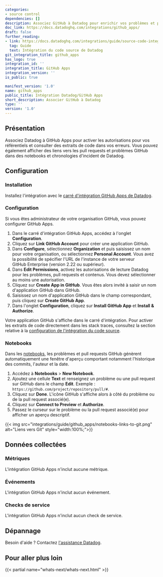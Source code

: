 ```yaml
---
categories:
- source control
dependencies: []
description: Associez GitHub à Datadog pour enrichir vos problèmes et pull requests.
doc_link: https://docs.datadoghq.com/integrations/github_apps/
draft: false
further_reading:
- link: https://docs.datadoghq.com/integrations/guide/source-code-integration/
  tag: Guide
  text: Intégration du code source de Datadog
git_integration_title: github_apps
has_logo: true
integration_id: ''
integration_title: GitHub Apps
integration_version: ''
is_public: true

manifest_version: '1.0'
name: github_apps
public_title: Intégration Datadog/GitHub Apps
short_description: Associer GitHub à Datadog
type: ''
version: '1.0'
---
```


## Présentation

Associez Datadog à GitHub Apps pour activer les autorisations pour vos référentiels et consulter des extraits de code dans vos erreurs. Vous pouvez également afficher des liens vers les pull requests et problèmes GitHub dans des notebooks et chronologies d'incident de Datadog.

## Configuration

### Installation

Installez l'intégration avec le [carré d'intégration GitHub Apps de Datadog][1].

### Configuration

Si vous êtes administrateur de votre organisation GitHub, vous pouvez configurer GitHub Apps.

1. Dans le carré d'intégration GitHub Apps, accédez à l'onglet **Configuration**.
2. Cliquez sur **Link GitHub Account** pour créer une application GitHub.
3. Dans **Configure**, sélectionnez **Organization** et puis saisissez un nom pour votre organisation, ou sélectionnez **Personal Account**.
Vous avez la possibilité de spécifier l'URL de l'instance de votre serveur GitHub Enterprise (version 2.22 ou supérieur).
4. Dans **Edit Permissions**, activez les autorisations de lecture Datadog pour les problèmes, pull requests et contenus. Vous devez sélectionner au moins une autorisation.
5. Cliquez sur **Create App in GitHub**. Vous êtes alors invité à saisir un nom d'application GitHub dans GitHub.
6. Saisissez un nom d'application GitHub dans le champ correspondant, puis cliquez sur **Create GitHub App**.
7. Dans l'onglet **Configuration**, cliquez sur **Install GitHub App** et **Install & Authorize**.

Votre application GitHub s'affiche dans le carré d'intégration. Pour activer les extraits de code directement dans les stack traces, consultez la section relative à la [configuration de l'intégration du code source][2].

### Notebooks

Dans les [notebooks][3], les problèmes et pull requests GitHub génèrent automatiquement une fenêtre d'aperçu comportant notamment l'historique des commits, l'auteur et la date.

1. Accédez à **Notebooks** > **New Notebook**.
2. Ajoutez une cellule **Text** et renseignez un problème ou une pull request sur GitHub dans le champ **Edit**. Exemple : `https://github.com/project/repository/pull/#`.
3. Cliquez sur **Done**. L'icône GitHub s'affiche alors à côté du problème ou de la pull request associé(e).
4. Cliquez sur **Connect to Preview** et **Authorize**.
5. Passez le curseur sur le problème ou la pull request associé(e) pour afficher un aperçu descriptif.

{{< img src="integrations/guide/github_apps/notebooks-links-to-git.png" alt="Liens vers Git" style="width:100%;">}}

## Données collectées

### Métriques

L'intégration GitHub Apps n'inclut aucune métrique.

### Événements

L'intégration GitHub Apps n'inclut aucun événement.

### Checks de service

L'intégration GitHub Apps n'inclut aucun check de service.

## Dépannage

Besoin d'aide ? Contactez [l'assistance Datadog][4].

## Pour aller plus loin

{{< partial name="whats-next/whats-next.html" >}}

[1]: https://app.datadoghq.com/account/settings#integrations/github-apps
[2]: https://docs.datadoghq.com/fr/integrations/guide/source-code-integration
[3]: https://app.datadoghq.com/notebook
[4]: https://docs.datadoghq.com/fr/help/
